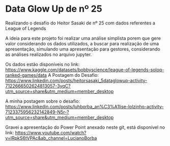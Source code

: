 # Data Glow Up de nº 25
Realizando o desafio do Heitor Sasaki de nº 25 com dados referentes a League of Legends

A ideia para este projeto foi realizar uma análise simplista porem que gere valor considerando os dados utilizados, a buscar para realização de uma apresentação, simulando uma apresentação para gestores, considerando as análises realizados no arquivo jupyter.

Os dados estão disponíveis no link: https://www.kaggle.com/datasets/bobbyscience/league-of-legends-soloq-ranked-games/data
A Postagem do Desafio: https://www.linkedin.com/posts/heitorsasaki_5dataglowup-activity-7122666502624813057-3yqC?utm_source=share&utm_medium=member_desktop

A minha postagem sobre o desafio: https://www.linkedin.com/posts/luhborba_an%C3%A1lise-lolzinho-activity-7123375956232142849-N5r-?utm_source=share&utm_medium=member_desktop

Gravei a apresentação do Power Point anexado neste git, está disponível no link: https://www.youtube.com/watch?v=lRpkS6tVPAc&ab_channel=LucianoBorba
